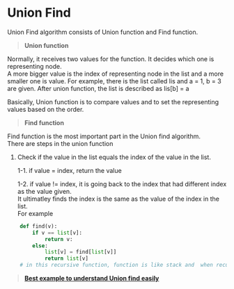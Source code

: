# Union Find

Union Find algorithm consists of Union function and Find function.

>**Union function**

Normally, it receives two values for the function. It decides which one is representing node. 
<br> A more bigger value is the index of representing node in the list and a more smaller one is value. For example, there is the list called lis and a = 1, b = 3 are given. After union function, the list is described as lis[b] = a

Basically, Union function is to compare values and to set the representing values based on the order. 

>**Find function**

 Find function is the most important part in the Union find algorithm. 
 <br> There are steps in the union function
 1. Check if the value in the list equals the index of the value in the list.

    1-1. if value = index, return the value

    1-2. if value != index, it is going back to the index that had different index as the value given.
    <br> It ultimatley finds the index is the same as the value of the index in the list. 
    <br> For example
```python
    def find(v):
        if v == list[v]:
            return v:
        else:
            list[v] = find[list[v]]
            return list[v]
    # in this recursive function, function is like stack and  when recursive function is called, it goes back to previous function with the value of current function.  
```
>**[Best example to understand Union find easily](https://github.com/yeasung240/algorithm/blob/main/algorithm/graph/union-find/problem-1.md)**





        
    
    
    



